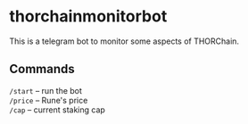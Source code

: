 # thorchainmonitorbot

This is a telegram bot to monitor some aspects of THORChain.

## Commands

```/start``` – run the bot  
```/price``` – Rune's price  
```/cap``` – current staking cap
